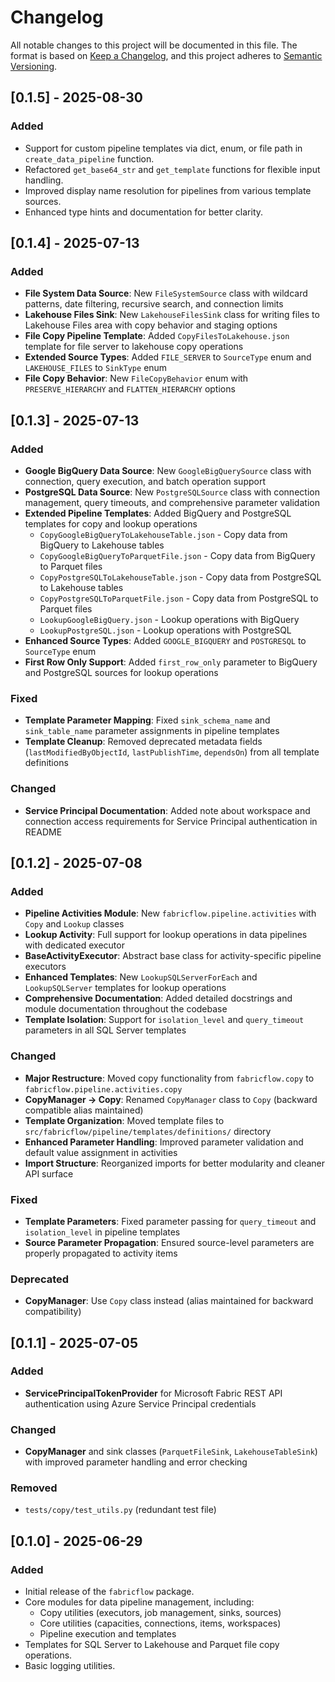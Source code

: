 # Changelog

All notable changes to this project will be documented in this file.
The format is based on [Keep a Changelog](https://keepachangelog.com/en/1.1.0/), and this project adheres to [Semantic Versioning](https://semver.org/spec/v2.0.0.html).

## [0.1.5] - 2025-08-30

### Added

- Support for custom pipeline templates via dict, enum, or file path in `create_data_pipeline` function.
- Refactored `get_base64_str` and `get_template` functions for flexible input handling.
- Improved display name resolution for pipelines from various template sources.
- Enhanced type hints and documentation for better clarity.

## [0.1.4] - 2025-07-13

### Added

- **File System Data Source**: New `FileSystemSource` class with wildcard patterns, date filtering, recursive search, and connection limits
- **Lakehouse Files Sink**: New `LakehouseFilesSink` class for writing files to Lakehouse Files area with copy behavior and staging options
- **File Copy Pipeline Template**: Added `CopyFilesToLakehouse.json` template for file server to lakehouse copy operations
- **Extended Source Types**: Added `FILE_SERVER` to `SourceType` enum and `LAKEHOUSE_FILES` to `SinkType` enum
- **File Copy Behavior**: New `FileCopyBehavior` enum with `PRESERVE_HIERARCHY` and `FLATTEN_HIERARCHY` options

## [0.1.3] - 2025-07-13

### Added

- **Google BigQuery Data Source**: New `GoogleBigQuerySource` class with connection, query execution, and batch operation support
- **PostgreSQL Data Source**: New `PostgreSQLSource` class with connection management, query timeouts, and comprehensive parameter validation
- **Extended Pipeline Templates**: Added BigQuery and PostgreSQL templates for copy and lookup operations
  - `CopyGoogleBigQueryToLakehouseTable.json` - Copy data from BigQuery to Lakehouse tables
  - `CopyGoogleBigQueryToParquetFile.json` - Copy data from BigQuery to Parquet files
  - `CopyPostgreSQLToLakehouseTable.json` - Copy data from PostgreSQL to Lakehouse tables
  - `CopyPostgreSQLToParquetFile.json` - Copy data from PostgreSQL to Parquet files
  - `LookupGoogleBigQuery.json` - Lookup operations with BigQuery
  - `LookupPostgreSQL.json` - Lookup operations with PostgreSQL
- **Enhanced Source Types**: Added `GOOGLE_BIGQUERY` and `POSTGRESQL` to `SourceType` enum
- **First Row Only Support**: Added `first_row_only` parameter to BigQuery and PostgreSQL sources for lookup operations

### Fixed

- **Template Parameter Mapping**: Fixed `sink_schema_name` and `sink_table_name` parameter assignments in pipeline templates
- **Template Cleanup**: Removed deprecated metadata fields (`lastModifiedByObjectId`, `lastPublishTime`, `dependsOn`) from all template definitions

### Changed

- **Service Principal Documentation**: Added note about workspace and connection access requirements for Service Principal authentication in README

## [0.1.2] - 2025-07-08

### Added

- **Pipeline Activities Module**: New `fabricflow.pipeline.activities` with `Copy` and `Lookup` classes
- **Lookup Activity**: Full support for lookup operations in data pipelines with dedicated executor
- **BaseActivityExecutor**: Abstract base class for activity-specific pipeline executors
- **Enhanced Templates**: New `LookupSQLServerForEach` and `LookupSQLServer` templates for lookup operations
- **Comprehensive Documentation**: Added detailed docstrings and module documentation throughout the codebase
- **Template Isolation**: Support for `isolation_level` and `query_timeout` parameters in all SQL Server templates

### Changed

- **Major Restructure**: Moved copy functionality from `fabricflow.copy` to `fabricflow.pipeline.activities.copy`
- **CopyManager → Copy**: Renamed `CopyManager` class to `Copy` (backward compatible alias maintained)
- **Template Organization**: Moved template files to `src/fabricflow/pipeline/templates/definitions/` directory
- **Enhanced Parameter Handling**: Improved parameter validation and default value assignment in activities
- **Import Structure**: Reorganized imports for better modularity and cleaner API surface

### Fixed

- **Template Parameters**: Fixed parameter passing for `query_timeout` and `isolation_level` in pipeline templates
- **Source Parameter Propagation**: Ensured source-level parameters are properly propagated to activity items

### Deprecated

- **CopyManager**: Use `Copy` class instead (alias maintained for backward compatibility)

## [0.1.1] - 2025-07-05

### Added

- **ServicePrincipalTokenProvider** for Microsoft Fabric REST API authentication using Azure Service Principal credentials

### Changed

- **CopyManager** and sink classes (`ParquetFileSink`, `LakehouseTableSink`) with improved parameter handling and error checking

### Removed

- `tests/copy/test_utils.py` (redundant test file)

## [0.1.0] - 2025-06-29

### Added

- Initial release of the `fabricflow` package.
- Core modules for data pipeline management, including:
  - Copy utilities (executors, job management, sinks, sources)
  - Core utilities (capacities, connections, items, workspaces)
  - Pipeline execution and templates
- Templates for SQL Server to Lakehouse and Parquet file copy operations.
- Basic logging utilities.
